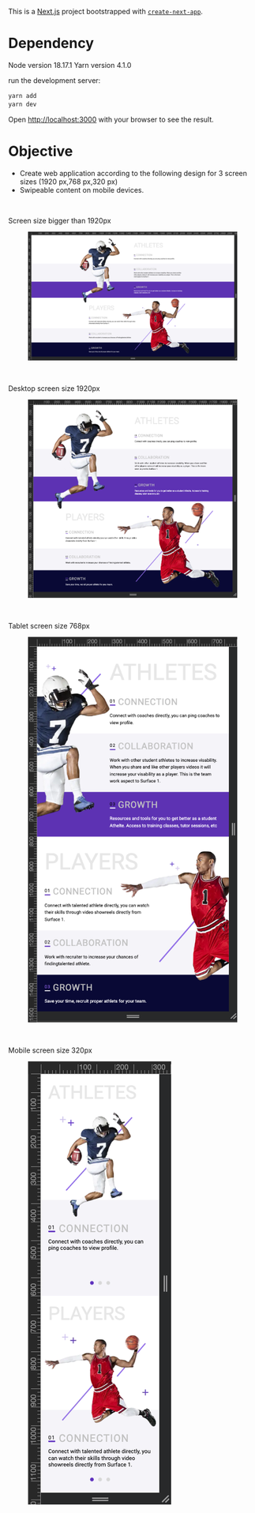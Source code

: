 This is a [Next.js](https://nextjs.org/) project bootstrapped with [`create-next-app`](https://github.com/vercel/next.js/tree/canary/packages/create-next-app).

# Dependency
Node version 18.17.1
Yarn version 4.1.0

run the development server:

```bash
yarn add
yarn dev
```

Open [http://localhost:3000](http://localhost:3000) with your browser to see the result.

# Objective

- Create web application according to the following design for 3 screen sizes (1920 px,768 px,320 px)
- Swipeable content on mobile devices.
<br>

Screen size bigger than 1920px

<figure>
<!--   <figcaption>screen size bigger than 1920px</figcaption> -->
  <img
  src="./docs/images/big-screen.png"
  alt="screen size bigger than 1920px">
</figure>
<br>

Desktop screen size 1920px

<figure>
<!--   <figcaption>desktop screen size 1920px</figcaption> -->
  <img
  src="./docs/images/desktop.png"
  alt="desktop screen size 1920px">
</figure>
<br>

Tablet screen size 768px

<figure>
<!--   <figcaption>desktop screen size 768px</figcaption> -->
  <img
  src="./docs/images/tablet.png"
  alt="tablet screen size 768px">
</figure>
<br>

Mobile screen size 320px
<figure>
<!--   <figcaption>mobile screen size 320px</figcaption> -->
  <img
  src="./docs/images/mobile.png"
  alt="mobile screen size 320px">
</figure>
